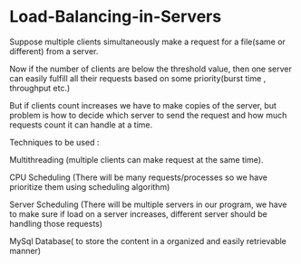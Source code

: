 # Load-Balancing-in-Servers

Suppose multiple clients simultaneously make a request for a file(same or different) from a server.

Now if the number of clients are below the threshold value, then one server can easily fulfill all their requests based on some priority(burst time , throughput etc.)

But if clients count increases we have to make copies of the server, 
but problem is how to decide which server to send the request and how much requests count  it can handle at a time.


Techniques to be used :


Multithreading (multiple clients can make request at the same time).

CPU Scheduling (There will be many requests/processes so we have prioritize them using scheduling algorithm)

Server Scheduling (There will be multiple servers in our program, we have to make sure if load on a server increases, different server should be handling those requests)

MySql Database( to store the content in a organized and easily retrievable manner)





